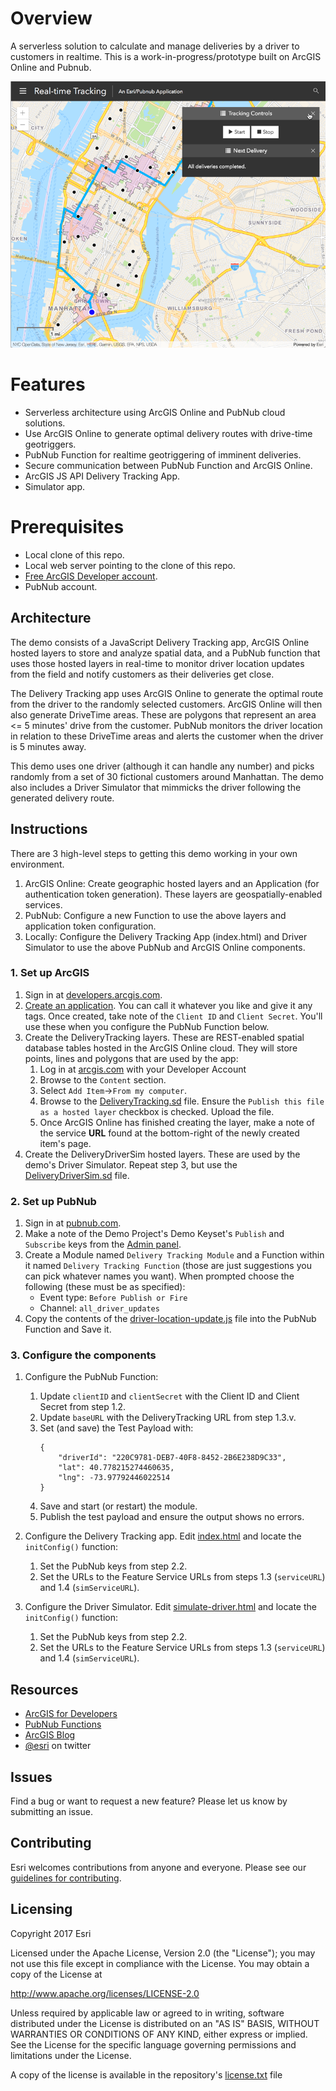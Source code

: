 # Overview
A serverless solution to calculate and manage deliveries by a driver to customers in realtime. This is a work-in-progress/prototype built on ArcGIS Online and Pubnub.

![App](pubnub-delivery-tracking-demo.png)​

# Features
* Serverless architecture using ArcGIS Online and PubNub cloud solutions.
* Use ArcGIS Online to generate optimal delivery routes with drive-time geotriggers.
* PubNub Function for realtime geotriggering of imminent deliveries.
* Secure communication between PubNub Function and ArcGIS Online.
* ArcGIS JS API Delivery Tracking App.
* Simulator app.

# Prerequisites
* Local clone of this repo.
* Local web server pointing to the clone of this repo.
* [Free ArcGIS Developer account](https://developers.arcgis.com/sign-up).
* PubNub account.

## Architecture
The demo consists of a JavaScript Delivery Tracking app, ArcGIS Online hosted layers to store and analyze spatial data, and a PubNub function that uses those hosted layers in real-time to monitor driver location updates from the field and notify customers as their deliveries get close.

The Delivery Tracking app uses ArcGIS Online to generate the optimal route from the driver to the randomly selected customers. ArcGIS Online will then also generate DriveTime areas. These are polygons that represent an area <= 5 minutes' drive from the customer. PubNub monitors the driver location in relation to these DriveTime areas and alerts the customer when the driver is 5 minutes away.

This demo uses one driver (although it can handle any number) and picks randomly from a set of 30 fictional customers around Manhattan. The demo also includes a Driver Simulator that mimmicks the driver following the generated delivery route.

## Instructions

There are 3 high-level steps to getting this demo working in your own environment.

1) ArcGIS Online: Create geographic hosted layers and an Application (for authentication token generation). These layers are geospatially-enabled services.
2) PubNub: Configure a new Function to use the above layers and application token configuration.
3) Locally: Configure the Delivery Tracking App (index.html) and Driver Simulator to use the above PubNub and ArcGIS Online components.


### 1. Set up ArcGIS
1. Sign in at [developers.arcgis.com](https://developers.arcgis.com).
2. [Create an application](https://developers.arcgis.com/applications/new). You can call it whatever you like and give it any tags. Once created, take note of the `Client ID` and `Client Secret`. You'll use these when you configure the PubNub Function below.
3. Create the DeliveryTracking layers. These are REST-enabled spatial database tables hosted in the ArcGIS Online cloud. They will store points, lines and polygons that are used by the app:
    1. Log in at [arcgis.com](https://www.arcgis.com/home/signin.html) with your Developer Account
    2. Browse to the `Content` section.
    3. Select `Add Item`->`From my computer`.
    4. Browse to the [DeliveryTracking.sd](Service%20Definitions/DeliveryTracking.sd) file. Ensure the `Publish this file as a hosted layer` checkbox is checked. Upload the file.
    5. Once ArcGIS Online has finished creating the layer, make a note of the service **URL** found at the bottom-right of the newly created item's page.
4. Create the DeliveryDriverSim hosted layers. These are used by the demo's Driver Simulator. Repeat step 3, but use the [DeliveryDriverSim.sd](Service%20Definitions/DeliveryDriverSim.sd) file.

### 2. Set up PubNub
1. Sign in at [pubnub.com](https://admin.pubnub.com/).
2. Make a note of the Demo Project's Demo Keyset's `Publish` and `Subscribe` keys from the [Admin panel](https://admin.pubnub.com/).
3. Create a Module named `Delivery Tracking Module` and a Function within it named `Delivery Tracking Function` (those are just suggestions you can pick whatever names you want). When prompted choose the following (these must be as specified):
    * Event type: `Before Publish or Fire`
    * Channel: `all_driver_updates`
4. Copy the contents of the [driver-location-update.js](driver-location-update.js) file into the PubNub Function and Save it.

### 3. Configure the components
1. Configure the PubNub Function:
    1. Update `clientID` and `clientSecret` with the Client ID and Client Secret from step 1.2.
    2. Update `baseURL` with the DeliveryTracking URL from step 1.3.v.
    3. Set (and save) the Test Payload with:
        ```
        {
            "driverId": "220C9781-DEB7-40F8-8452-2B6E238D9C33",
            "lat": 40.778215274460635,
            "lng": -73.97792446022514
        }
        ```
    4. Save and start (or restart) the module.
    5. Publish the test payload and ensure the output shows no errors.

2. Configure the Delivery Tracking app. Edit [index.html](index.html) and locate the `initConfig()` function:
    1. Set the PubNub keys from step 2.2. 
    2. Set the URLs to the Feature Service URLs from steps 1.3 (`serviceURL`) and 1.4 (`simServiceURL`).

3. Configure the Driver Simulator. Edit [simulate-driver.html](simulate-driver.html) and locate the `initConfig()` function:
    1. Set the PubNub keys from step 2.2. 
    2. Set the URLs to the Feature Service URLs from steps 1.3 (`serviceURL`) and 1.4 (`simServiceURL`).

## Resources

* [ArcGIS for Developers](https://developers.arcgis.com)
* [PubNub Functions](https://www.pubnub.com/products/functions/)
* [ArcGIS Blog](http://blogs.esri.com/esri/arcgis/)
* [@esri](http://twitter.com/esri) on twitter

## Issues
Find a bug or want to request a new feature?  Please let us know by submitting an issue.

## Contributing
Esri welcomes contributions from anyone and everyone. Please see our [guidelines for contributing](https://github.com/esri/contributing).

## Licensing
Copyright 2017 Esri


Licensed under the Apache License, Version 2.0 (the "License");
you may not use this file except in compliance with the License.
You may obtain a copy of the License at


   http://www.apache.org/licenses/LICENSE-2.0


Unless required by applicable law or agreed to in writing, software
distributed under the License is distributed on an "AS IS" BASIS,
WITHOUT WARRANTIES OR CONDITIONS OF ANY KIND, either express or implied.
See the License for the specific language governing permissions and
limitations under the License.


A copy of the license is available in the repository's [license.txt](https://github.com/Esri/pubnub-delivery-tracking-demo/blob/master/license.txt) file
